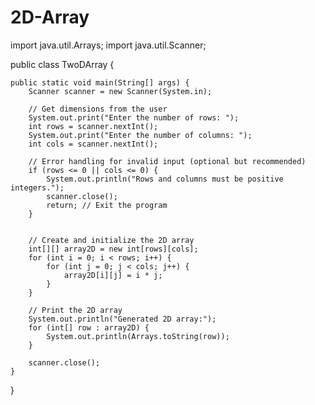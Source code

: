 # 2D-Array
import java.util.Arrays;
import java.util.Scanner;

public class TwoDArray {

    public static void main(String[] args) {
        Scanner scanner = new Scanner(System.in);

        // Get dimensions from the user
        System.out.print("Enter the number of rows: ");
        int rows = scanner.nextInt();
        System.out.print("Enter the number of columns: ");
        int cols = scanner.nextInt();

        // Error handling for invalid input (optional but recommended)
        if (rows <= 0 || cols <= 0) {
            System.out.println("Rows and columns must be positive integers.");
            scanner.close();
            return; // Exit the program
        }


        // Create and initialize the 2D array
        int[][] array2D = new int[rows][cols];
        for (int i = 0; i < rows; i++) {
            for (int j = 0; j < cols; j++) {
                array2D[i][j] = i * j;
            }
        }

        // Print the 2D array
        System.out.println("Generated 2D array:");
        for (int[] row : array2D) {
            System.out.println(Arrays.toString(row));
        }

        scanner.close();
    }
}
